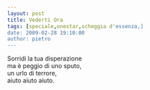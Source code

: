 ```yaml
---
layout: post
title: Vederti Ora
tags: [speciale,onestar,scheggia d'essenza,]
date: 2009-02-28 19:10:00
author: pietro
---
```

Sorridi la tua disperazione<br/>ma è peggio di uno sputo,<br/>un urlo di terrore,<br/>aiuto aiuto aiuto.
